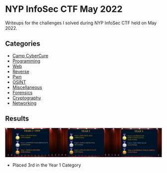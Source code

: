 # NYP InfoSec CTF May 2022
Writeups for the challenges I solved during NYP InfoSec CTF held on May 2022.

## Categories
* [Camp CyberCure](Camp-CyberCure)   
* [Programming](Programming)   
* [Web](Web)   
* [Reverse](Reverse)   
* [Pwn](Pwn)   
* [OSINT](OSINT)   
* [Miscellaneous](Miscellaneous)   
* [Forensics](Forensics)   
* [Cryptography](Cryptography)   
* [Networking](Networking)   
 
## Results
![image](img/results.png)
* Placed 3rd in the Year 1 Category
